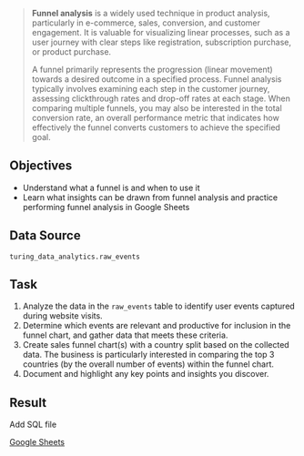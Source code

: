 > **Funnel analysis** is a widely used technique in product analysis, particularly in e-commerce, sales, conversion, and customer engagement. It is valuable for visualizing linear processes, such as a user journey with clear steps like registration, subscription purchase, or product purchase. 
>
> A funnel primarily represents the progression (linear movement) towards a desired outcome in a specified process. Funnel analysis typically involves examining each step in the customer journey, assessing clickthrough rates and drop-off rates at each stage. When comparing multiple funnels, you may also be interested in the total conversion rate, an overall performance metric that indicates how effectively the funnel converts customers to achieve the specified goal.


## Objectives
- Understand what a funnel is and when to use it
- Learn what insights can be drawn from funnel analysis and practice performing funnel analysis in Google Sheets

## Data Source
`turing_data_analytics.raw_events`

## Task

1. Analyze the data in the `raw_events` table to identify user events captured during website visits. 
2. Determine which events are relevant and productive for inclusion in the funnel chart, and gather data that meets these criteria.
3. Create sales funnel chart(s) with a country split based on the collected data. The business is particularly interested in comparing the top 3 countries (by the overall number of events) within the funnel chart. 
4. Document and highlight any key points and insights you discover.

## Result

Add SQL file  

[Google Sheets](https://docs.google.com/spreadsheets/d/1yx2Kop1RK8wJ4xWWLMWmvdI6u5OTfKPATgOjkUUraJk/edit?usp=sharing)
